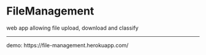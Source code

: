 # FileManagement
web app allowing file upload, download and classify
<hr>
demo: https://file-management.herokuapp.com/
